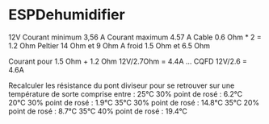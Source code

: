 # ESPDehumidifier

12V
Courant minimum 3,56 A
Courant maximum 4.57 A
Cable 0.6 Ohm * 2 = 1.2 Ohm
Peltier 14 Ohm et 9 Ohm
A froid 1.5 Ohm et 6.5 Ohm

Courant pour 1.5 Ohm + 1.2 Ohm
12V/2.7Ohm 	= 4.4A ... CQFD
12V/2.6		= 4.6A

Recalculer les résistance du pont diviseur pour se retrouver sur une température de sorte comprise entre :
25°C 30% point de rosé :  6.2°C  
20°C 30% point de rosé :  1.9°C
35°C 30% point de rosé : 14.8°C
35°C 20% point de rosé :  8.7°C
35°C 40% point de rosé : 19.4°C
